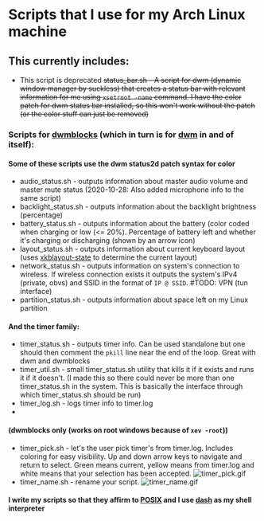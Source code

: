 # Scripts that I use for my Arch Linux machine

## This currently includes:

- This script is deprecated ~~status_bar.sh - A script for dwm (dynamic window manager by suckless) that creates a status bar with relevant information for me using `xsetroot -name` command. I have the color patch for dwm status bar installed, so this won't work without the patch (or the color stuff can just be removed)~~</li>

### Scripts for [dwmblocks](https://github.com/torrinfail/dwmblocks) (which in turn is for [dwm](https://dwm.suckless.org/) in and of itself):
#### Some of these scripts use the dwm status2d patch syntax for color
- audio_status.sh - outputs information about master audio volume and master mute status (2020-10-28: Also added microphone info to the same script)
- backlight_status.sh - outputs information about the backlight brightness (percentage)
- battery_status.sh - outputs information about the battery (color coded when charging or low (<= 20%). Percentage of battery left and whether it's charging or discharging (shown by an arrow icon)
- layout_status.sh - outputs information about current keyboard layout (uses [xkblayout-state](https://github.com/nonpop/xkblayout-state) to determine the current layout)
- network_status.sh - outputs information on system's connection to wireless. If wireless connection exists it outputs the system's IPv4 (private, obvs) and SSID in the format of `IP @ SSID`. #TODO: VPN (tun interface)
- partition_status.sh - outputs information about space left on my Linux partition
#### And the timer family:
- timer_status.sh - outputs timer info. Can be used standalone but one should then comment the `pkill` line near the end of the loop. Great with dwm and dwmblocks
- timer_util.sh - small timer_status.sh utility that kills it if it exists and runs it if it doesn't. (I made this so there could never be more than one timer_status.sh in the system. This is basically the interface through which timer_status.sh should be run)
- timer_log.sh - logs timer info to timer.log
- 
#### (dwmblocks only (works on root windows because of `xev -root`))
- timer_pick.sh - let's the user pick timer's from timer.log. Includes coloring for easy visibility. Up and down arrow keys to navigate and return to select. Green means current, yellow means from timer.log and white means that your selection has been accepted.
![timer_pick.gif](https://s8.gifyu.com/images/Timer_2-2020-10-17_20.13.34.gif)
- timer_name.sh - rename your script. 
![timer_name.gif](https://s2.gifyu.com/images/timer_name-2020-10-28_16.24.51.gif)

#### I write my scripts so that they affirm to [POSIX](https://en.wikipedia.org/wiki/POSIX) and I use [dash](http://gondor.apana.org.au/~herbert/dash/) as my shell interpreter
